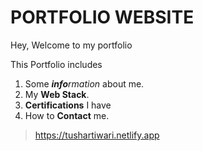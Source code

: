 # PORTFOLIO WEBSITE
Hey, Welcome to my portfolio

This Portfolio includes
1. Some _**info**rmation_ about me.
2. My **Web Stack**.
3. **Certifications** I have
4. How to **Contact** me.


> https://tushartiwari.netlify.app
